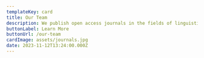 ```yaml
---
templateKey: card
title: Our Team
description: We publish open access journals in the fields of linguistics, health, history, philosophy, and pedagogy.
buttonLabel: Learn More
buttonUrl: /our-team
cardImage: assets/journals.jpg
date: 2023-11-12T13:24:00.000Z
---
```


